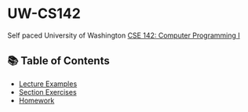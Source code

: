 # UW-CS142 

Self paced University of Washington [CSE 142: Computer Programming I](https://courses.cs.washington.edu/courses/cse142/22sp/calendar.shtml)  

## 📚 Table of Contents  

- [Lecture Examples](https://github.com/etaagen/UW-CS142/tree/main/Lecture%20examples)
- [Section Exercises](https://github.com/etaagen/UW-CS142/tree/main/Sections)
- [Homework](https://github.com/etaagen/UW-CS142/tree/main/Homework)
